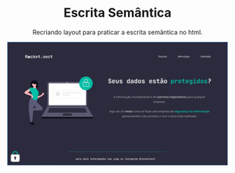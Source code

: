 <h1 align="center"> Escrita Semântica </h1>

<p align="center">
Recriando layout para praticar a escrita semântica no html.
</p>

<p align="center">
  <img alt="Image" src="./images/img3.jpg">
</p>
